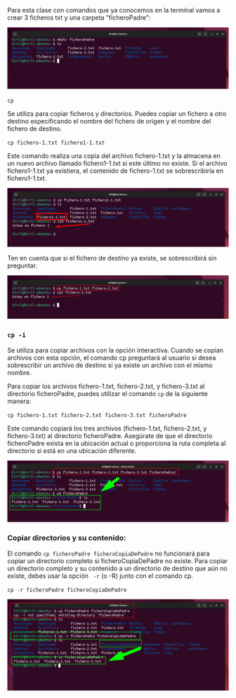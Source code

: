 Para esta clase con comandos que ya conocemos en la terminal vamos a crear 3 ficheros txt y una carpeta "ficheroPadre":

![tres ficheros](/img/506_tres-ficheros-padre.png)

`cp`

Se utiliza para copiar ficheros y directorios. Puedes copiar un fichero a otro destino especificando el nombre del fichero de origen y el nombre del fichero de destino.

`cp fichero-1.txt fichero1-1.txt`

Este comando realiza una copia del archivo fichero-1.txt y la almacena en un nuevo archivo llamado fichero1-1.txt si este último no existe. Si el archivo fichero1-1.txt ya existiera, el contenido de fichero-1.txt se sobrescribiría en fichero1-1.txt.

![cp f1](/img/505_cp-f1.png)

Ten en cuenta que si el fichero de destino ya existe, se sobrescribirá sin preguntar.

![cp f2](/img/506_cp-f2.png)

### `cp -i `

Se utiliza para copiar archivos con la opción interactiva. Cuando se copian archivos con esta opción, el comando cp preguntará al usuario si desea sobrescribir un archivo de destino si ya existe un archivo con el mismo nombre.


Para copiar los archivos fichero-1.txt, fichero-2.txt, y fichero-3.txt al directorio ficheroPadre, puedes utilizar el comando `cp` de la siguiente manera:

`cp fichero-1.txt fichero-2.txt fichero-3.txt ficheroPadre`

Este comando copiará los tres archivos (fichero-1.txt, fichero-2.txt, y fichero-3.txt) al directorio ficheroPadre. Asegúrate de que el directorio ficheroPadre exista en la ubicación actual o proporciona la ruta completa al directorio si está en una ubicación diferente.

![padre](/img/506_cp-ficheroPadre.png)

###  Copiar directorios y su contenido:

El comando `cp ficheroPadre ficheroCopiaDePadre` no funcionará para copiar un directorio completo si ficheroCopiaDePadre no existe. Para copiar un directorio completo y su contenido a un directorio de destino que aún no existe, debes usar la opción ` -r` (o -R) junto con el comando cp.

`cp -r ficheroPadre ficheroCopiaDePadre`

![copiaPadre](/img/506-copi-ficeroPadre.png)